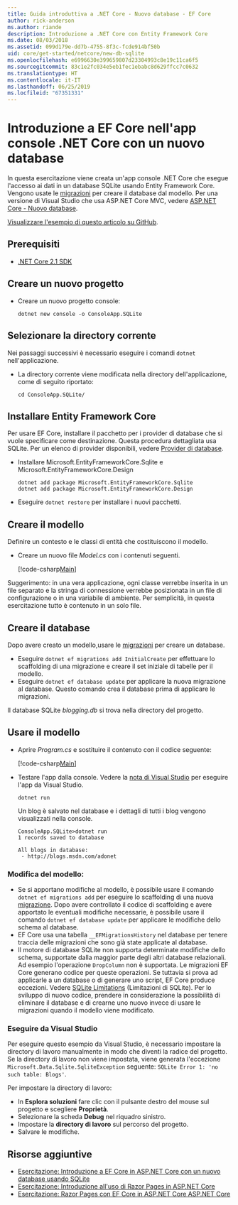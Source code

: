 ```yaml
---
title: Guida introduttiva a .NET Core - Nuovo database - EF Core
author: rick-anderson
ms.author: riande
description: Introduzione a .NET Core con Entity Framework Core
ms.date: 08/03/2018
ms.assetid: 099d179e-dd7b-4755-8f3c-fcde914bf50b
uid: core/get-started/netcore/new-db-sqlite
ms.openlocfilehash: e6996630e399659807d23304993c8e19c11ca6f5
ms.sourcegitcommit: 83c1e2fc034e5eb1fec1ebabc8d629ffcc7c0632
ms.translationtype: HT
ms.contentlocale: it-IT
ms.lasthandoff: 06/25/2019
ms.locfileid: "67351331"
---
```

# <a name="getting-started-with-ef-core-on-net-core-console-app-with-a-new-database"></a>Introduzione a EF Core nell'app console .NET Core con un nuovo database

In questa esercitazione viene creata un'app console .NET Core che esegue l'accesso ai dati in un database SQLite usando Entity Framework Core. Vengono usate le [migrazioni](xref:core/managing-schemas/migrations/index) per creare il database dal modello. Per una versione di Visual Studio che usa ASP.NET Core MVC, vedere [ASP.NET Core - Nuovo database](xref:core/get-started/aspnetcore/new-db).

[Visualizzare l'esempio di questo articolo su GitHub](https://github.com/aspnet/EntityFramework.Docs/tree/master/samples/core/GetStarted/NetCore/ConsoleApp.SQLite).

## <a name="prerequisites"></a>Prerequisiti

* [.NET Core 2.1 SDK](https://www.microsoft.com/net/core)

## <a name="create-a-new-project"></a>Creare un nuovo progetto

* Creare un nuovo progetto console:

  ``` Console
  dotnet new console -o ConsoleApp.SQLite
  ```
## <a name="change-the-current-directory"></a>Selezionare la directory corrente

Nei passaggi successivi è necessario eseguire i comandi `dotnet` nell'applicazione.

* La directory corrente viene modificata nella directory dell'applicazione, come di seguito riportato:

  ``` Console
  cd ConsoleApp.SQLite/
  ```
## <a name="install-entity-framework-core"></a>Installare Entity Framework Core

Per usare EF Core, installare il pacchetto per i provider di database che si vuole specificare come destinazione. Questa procedura dettagliata usa SQLite. Per un elenco di provider disponibili, vedere [Provider di database](../../providers/index.md).

* Installare Microsoft.EntityFrameworkCore.Sqlite e Microsoft.EntityFrameworkCore.Design

  ```Console
  dotnet add package Microsoft.EntityFrameworkCore.Sqlite
  dotnet add package Microsoft.EntityFrameworkCore.Design
  ```

* Eseguire `dotnet restore` per installare i nuovi pacchetti.

## <a name="create-the-model"></a>Creare il modello

Definire un contesto e le classi di entità che costituiscono il modello.

* Creare un nuovo file *Model.cs* con i contenuti seguenti.

  [!code-csharp[Main](../../../../samples/core/GetStarted/NetCore/ConsoleApp.SQLite/Model.cs)]

Suggerimento: in una vera applicazione, ogni classe verrebbe inserita in un file separato e la stringa di connessione verrebbe posizionata in un file di configurazione o in una variabile di ambiente. Per semplicità, in questa esercitazione tutto è contenuto in un solo file.

## <a name="create-the-database"></a>Creare il database

Dopo avere creato un modello,usare le [migrazioni](xref:core/managing-schemas/migrations/index) per creare un database.

* Eseguire `dotnet ef migrations add InitialCreate` per effettuare lo scaffolding di una migrazione e creare il set iniziale di tabelle per il modello.
* Eseguire `dotnet ef database update` per applicare la nuova migrazione al database. Questo comando crea il database prima di applicare le migrazioni.

Il database SQLite *blogging.db* si trova nella directory del progetto.

## <a name="use-the-model"></a>Usare il modello

* Aprire *Program.cs* e sostituire il contenuto con il codice seguente:

  [!code-csharp[Main](../../../../samples/core/GetStarted/NetCore/ConsoleApp.SQLite/Program.cs)]

* Testare l'app dalla console. Vedere la [nota di Visual Studio](#vs) per eseguire l'app da Visual Studio.

  `dotnet run`

  Un blog è salvato nel database e i dettagli di tutti i blog vengono visualizzati nella console.

  ```Console
  ConsoleApp.SQLite>dotnet run
  1 records saved to database

  All blogs in database:
   - http://blogs.msdn.com/adonet
  ```

### <a name="changing-the-model"></a>Modifica del modello:

- Se si apportano modifiche al modello, è possibile usare il comando `dotnet ef migrations add` per eseguire lo scaffolding di una nuova [migrazione](xref:core/managing-schemas/migrations/index). Dopo avere controllato il codice di scaffolding e avere apportato le eventuali modifiche necessarie, è possibile usare il comando `dotnet ef database update` per applicare le modifiche dello schema al database.
- EF Core usa una tabella `__EFMigrationsHistory` nel database per tenere traccia delle migrazioni che sono già state applicate al database.
- Il motore di database SQLite non supporta determinate modifiche dello schema, supportate dalla maggior parte degli altri database relazionali. Ad esempio l'operazione `DropColumn` non è supportata. Le migrazioni EF Core generano codice per queste operazioni. Se tuttavia si prova ad applicarle a un database o di generare uno script, EF Core produce eccezioni. Vedere [SQLite Limitations](../../providers/sqlite/limitations.md) (Limitazioni di SQLite). Per lo sviluppo di nuovo codice, prendere in considerazione la possibilità di eliminare il database e di crearne uno nuovo invece di usare le migrazioni quando il modello viene modificato.

<a name="vs"></a>
### <a name="run-from-visual-studio"></a>Eseguire da Visual Studio

Per eseguire questo esempio da Visual Studio, è necessario impostare la directory di lavoro manualmente in modo che diventi la radice del progetto. Se la directory di lavoro non viene impostata, viene generata l'eccezione `Microsoft.Data.Sqlite.SqliteException` seguente: `SQLite Error 1: 'no such table: Blogs'`.

Per impostare la directory di lavoro:

* In **Esplora soluzioni** fare clic con il pulsante destro del mouse sul progetto e scegliere **Proprietà**.
* Selezionare la scheda **Debug** nel riquadro sinistro.
* Impostare la **directory di lavoro** sul percorso del progetto.
* Salvare le modifiche.

## <a name="additional-resources"></a>Risorse aggiuntive

* [Esercitazione: Introduzione a EF Core in ASP.NET Core con un nuovo database usando SQLite](xref:core/get-started/aspnetcore/new-db)
* [Esercitazione: Introduzione all'uso di Razor Pages in ASP.NET Core](https://docs.microsoft.com/aspnet/core/tutorials/razor-pages/razor-pages-start)
* [Esercitazione: Razor Pages con EF Core in ASP.NET Core ASP.NET Core](https://docs.microsoft.com/aspnet/core/data/ef-rp/intro)
